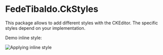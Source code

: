 # FedeTibaldo.CkStyles

This package allows to add different styles with the CKEditor. The specific styles depend on
your implementation.


Demo inline style:

![Applying inline style](assets/InlineStyleDemo.gif "Inline style")
